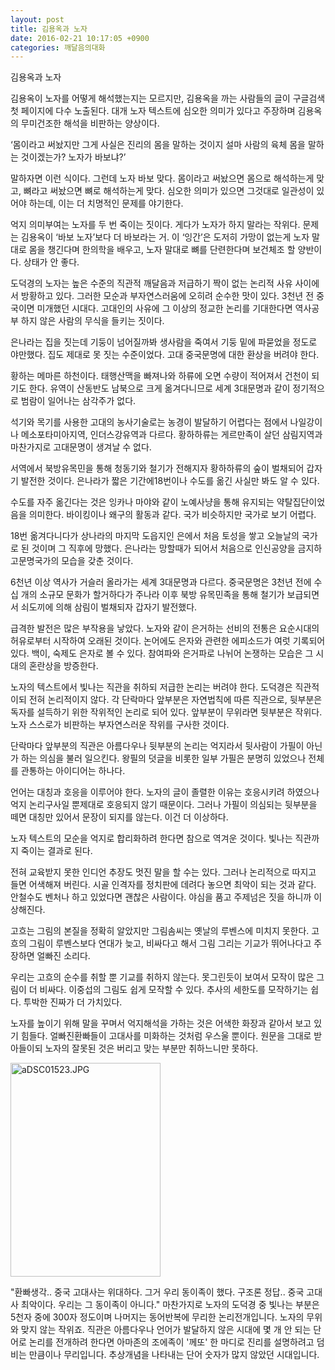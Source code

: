```yaml
---
layout: post
title: 김용옥과 노자
date: 2016-02-21 10:17:05 +0900
categories: 깨달음의대화
---
```

김용옥과 노자

  


김용옥이 노자를 어떻게 해석했는지는 모르지만, 김용옥을 까는 사람들의 글이 구글검색 첫 페이지에 다수 노출된다. 대개 노자 텍스트에 심오한 의미가 있다고 주장하며 김용옥의 무미건조한 해석을 비판하는 양상이다. 

  


‘몸이라고 써놨지만 그게 사실은 진리의 몸을 말하는 것이지 설마 사람의 육체 몸을 말하는 것이겠는가? 노자가 바보냐?’ 

  


말하자면 이런 식이다. 그런데 노자 바보 맞다. 몸이라고 써놨으면 몸으로 해석하는게 맞고, 뼈라고 써놨으면 뼈로 해석하는게 맞다. 심오한 의미가 있으면 그것대로 일관성이 있어야 하는데, 이는 더 치명적인 문제를 야기한다. 

  


억지 의미부여는 노자를 두 번 죽이는 짓이다. 게다가 노자가 하지 말라는 작위다. 문제는 김용옥이 ‘바보 노자’보다 더 바보라는 거. 이 ‘잉간’은 도저히 가망이 없는게 노자 말대로 몸을 챙긴다며 한의학을 배우고, 노자 말대로 뼈를 단련한다며 보건체조 할 양반이다. 상태가 안 좋다. 

  


도덕경의 노자는 높은 수준의 직관적 깨달음과 저급하기 짝이 없는 논리적 사유 사이에서 방황하고 있다. 그러한 모순과 부자연스러움에 오히려 순수한 맛이 있다. 3천년 전 중국이면 미개했던 시대다. 고대인의 사유에 그 이상의 정교한 논리를 기대한다면 역사공부 하지 않은 사람의 무식을 들키는 짓이다. 

  


은나라는 집을 짓는데 기둥이 넘어질까봐 생사람을 죽여서 기둥 밑에 파묻었을 정도로 야만했다. 집도 제대로 못 짓는 수준이었다. 고대 중국문명에 대한 환상을 버려야 한다. 

  


황하는 메마른 하천이다. 태행산맥을 빠져나와 하류에 오면 수량이 적어져서 건천이 되기도 한다. 유역이 산동반도 남북으로 크게 옮겨다니므로 세계 3대문명과 같이 정기적으로 범람이 일어나는 삼각주가 없다.

  


석기와 목기를 사용한 고대의 농사기술로는 농경이 발달하기 어렵다는 점에서 나일강이나 메소포타미아지역, 인더스강유역과 다르다. 황하하류는 게르만족이 살던 삼림지역과 마찬가지로 고대문명이 생겨날 수 없다. 

  


서역에서 북방유목민을 통해 청동기와 철기가 전해지자 황하하류의 숲이 벌채되어 갑자기 발전한 것이다. 은나라가 짧은 기간에18번이나 수도를 옮긴 사실만 봐도 알 수 있다.

  


수도를 자주 옮긴다는 것은 잉카나 마야와 같이 노예사냥을 통해 유지되는 약탈집단이었음을 의미한다. 바이킹이나 왜구의 활동과 같다. 국가 비슷하지만 국가로 보기 어렵다. 

  


18번 옮겨다니다가 상나라의 마지막 도읍지인 은에서 처음 토성을 쌓고 오늘날의 국가로 된 것이며 그 직후에 망했다. 은나라는 망할때가 되어서 처음으로 인신공양을 금지하고문명국가의 모습을 갖춘 것이다. 

  


6천년 이상 역사가 거슬러 올라가는 세계 3대문명과 다르다. 중국문명은 3천년 전에 수십 개의 소규모 문화가 할거하다가 주나라 이후 북방 유목민족을 통해 철기가 보급되면서 쇠도끼에 의해 삼림이 벌채되자 갑자기 발전했다. 

  


급격한 발전은 많은 부작용을 낳았다. 노자와 같이 은거하는 선비의 전통은 요순시대의 허유로부터 시작하여 오래된 것이다. 논어에도 은자와 관련한 에피소드가 여럿 기록되어 있다. 백이, 숙제도 은자로 볼 수 있다. 참여파와 은거파로 나뉘어 논쟁하는 모습은 그 시대의 혼란상을 방증한다. 

  


노자의 텍스트에서 빛나는 직관을 취하되 저급한 논리는 버려야 한다. 도덕경은 직관적이되 전혀 논리적이지 않다. 각 단락마다 앞부분은 자연법칙에 따른 직관으로, 뒷부분은 독자를 설득하기 위한 작위적인 논리로 되어 있다. 앞부분이 무위라면 뒷부분은 작위다. 노자 스스로가 비판하는 부자연스러운 작위를 구사한 것이다.

  


단락마다 앞부분의 직관은 아름다우나 뒷부분의 논리는 억지라서 뒷사람이 가필이 아닌가 하는 의심을 불러 일으킨다. 왕필의 덧글을 비롯한 일부 가필은 분명히 있었으나 전체를 관통하는 아이디어는 하나다.

  


언어는 대칭과 호응을 이루어야 한다. 노자의 글이 졸렬한 이유는 호응시키려 하였으나 억지 논리구사일 뿐제대로 호응되지 않기 때문이다. 그러나 가필이 의심되는 뒷부분을 떼면 대칭만 있어서 문장이 되지를 않는다. 이건 더 이상하다. 

  


노자 텍스트의 모순을 억지로 합리화하려 한다면 참으로 역겨운 것이다. 빛나는 직관까지 죽이는 결과로 된다. 

  


전혀 교육받지 못한 인디언 추장도 멋진 말을 할 수는 있다. 그러나 논리적으로 따지고 들면 어색해져 버린다. 시골 인격자를 정치판에 데려다 놓으면 최악이 되는 것과 같다. 안철수도 벤처나 하고 있었다면 괜찮은 사람이다. 야심을 품고 주제넘은 짓을 하니까 이상해진다.

  


고흐는 그림의 본질을 정확히 알았지만 그림솜씨는 옛날의 루벤스에 미치지 못한다. 고흐의 그림이 루벤스보다 연대가 늦고, 비싸다고 해서 그림 그리는 기교가 뛰어나다고 주장하면 얼빠진 소리다. 

  


우리는 고흐의 순수를 취할 뿐 기교를 취하지 않는다. 못그린듯이 보여서 모작이 많은 그림이 더 비싸다. 이중섭의 그림도 쉽게 모작할 수 있다. 추사의 세한도를 모작하기는 쉽다. 투박한 진짜가 더 가치있다. 

  


노자를 높이기 위해 말을 꾸며서 억지해석을 가하는 것은 어색한 화장과 같아서 보고 있기 힘들다. 얼빠진환빠들이 고대사를 미화하는 것처럼 우스울 뿐이다. 원문을 그대로 받아들이되 노자의 잘못된 것은 버리고 맞는 부분만 취하느니만 못하다.

  




 <img width="240" height="342" title="aDSC01523.JPG" style="cursor: pointer;" alt="aDSC01523.JPG" src="assets/attach/images/198/135/677/aDSC01523.JPG" rel="xe_gallery" />

  


"환빠생각.. 중국 고대사는 위대하다. 그거 우리 동이족이 했다. 구조론 정답.. 중국 고대사 최악이다. 우리는 그 동이족이 아니다." 마찬가지로 노자의 도덕경 중 빛나는 부분은 5천자 중에 300자 정도이며 나머지는 동어반복에 무리한 논리전개입니다. 노자의 무위와 맞지 않는 작위죠. 직관은 아름다우나 언어가 발달하지 않은 시대에 몇 개 안 되는 단어로 논리를 전개하려 한다면 아마존의 조에족이 '께또' 한 마디로 진리를 설명하려고 덤비는 만큼이나 무리입니다. 추상개념을 나타내는 단어 숫자가 많지 않았던 시대입니다.
